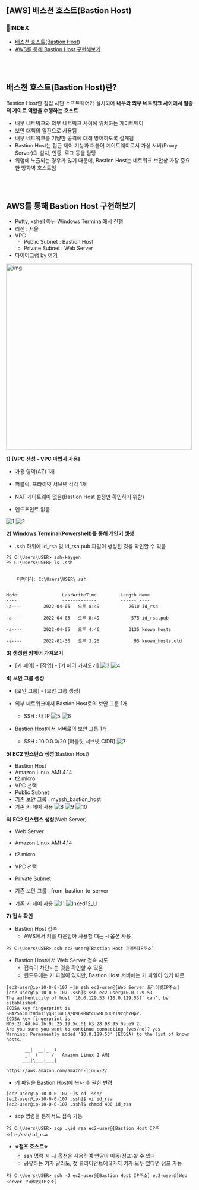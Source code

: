<h2> [AWS] 배스천 호스트(Bastion Host)</h2>



<h3>📌INDEX</h3> 

- [배스천 호스트(Bastion Host)](#배스천-호스트bastion-host란)
- [AWS를 통해 Bastion Host 구현해보기](#aws를-통해-bastion-host-구현해보기) 

<br>

<br>

<h2>배스천 호스트(Bastion Host)란?</h2>

Bastion Host란 침입 차단 소프트웨어가 설치되어 **내부와 외부 네트워크 사이에서 일종의 게이트 역할을 수행하는 호스트**

- 내부 네트워크와 외부 네트워크 사이에 위치하는 게이트웨이
- 보안 대책의 일환으로 사용됨
- 내부 네트워크를 겨냥한 공격에 대해 방어하도록 설계됨
- Bastion Host는 접근 제어 기능과 더불어 게이트웨이로서 가상 서버(Proxy Server)의 설치, 인증, 로그 등을 담당
- 위험에 노출되는 경우가 많기 때문에, Bastion Host는 네트워크 보안상 가장 중요한 방화벽 호스트임

<br>

<br>

<h2>AWS를 통해 Bastion Host 구현해보기</h2>

- Putty, xshell 아닌 Windows Terminal에서 진행
- 리전 : 서울
- VPC
  - Public Subnet : Bastion Host
  - Private Subnet : Web Server
- 다이어그램 by [여기](https://app.diagrams.net/)

<img src="https://blog.kakaocdn.net/dn/IBdK0/btrysBUqX6i/HWGMO9oENSr4qyaZ7Dj1sk/img.png" alt="img" weight=500 height=500 />



**1) [VPC 생성 - VPC 마법사 사용]**

- 가용 영역(AZ) 1개

- 퍼블릭, 프라이빗 서브넷 각각 1개
- NAT 게이트웨이 없음(Bastion Host 설정만 확인하기 위함)
- 엔드포인트 없음

![1](https://user-images.githubusercontent.com/64996121/161759102-1a2d2331-b499-45f6-9adb-582030db5dcb.png)
![2](https://user-images.githubusercontent.com/64996121/161759213-fcda8e54-86ff-4a8e-9b27-4f9d9c675e28.png)




**2) Windows Terminal(Powershell)를 통해 개인키 생성**

- .ssh 하위에 id_rsa 및 id_rsa.pub 파일이 생성된 것을 확인할 수 있음

```shell
PS C:\Users\USER> ssh-keygen
PS C:\Users\USER> ls .ssh


    디렉터리: C:\Users\USER\.ssh


Mode                 LastWriteTime         Length Name
----                 -------------         ------ ----
-a----        2022-04-05   오후 8:49           2610 id_rsa

-a----        2022-04-05   오후 8:49            575 id_rsa.pub

-a----        2022-04-05   오후 4:46           3135 known_hosts

-a----        2022-01-30   오후 3:26             95 known_hosts.old
```



**3) 생성한 키페어 가져오기**

- [키 페어] - [작업] - [키 페어 가져오기]
![3](https://user-images.githubusercontent.com/64996121/161759243-98c55573-0768-49fb-adab-cc3185641fc8.png)
![4](https://user-images.githubusercontent.com/64996121/161759290-7d3be5e0-c6e5-48a2-b42f-80610b32a1c4.jpg)



**4) 보안 그룹 생성**

- [보안 그룹] - [보안 그룹 생성]
- 외부 네트워크에서 Bastion Host로의 보안 그룹 1개
   - SSH : 내 IP
![5](https://user-images.githubusercontent.com/64996121/161759356-4f687502-4f54-4dfd-a961-89dcc6395c33.png)
![6](https://user-images.githubusercontent.com/64996121/161759460-c05232f3-ac77-4cd4-a9fb-d886f74a783c.jpg)

- Bastion Host에서 서버로의 보안 그룹 1개
   - SSH : 10.0.0.0/20 [퍼블릿 서브넷 CIDR]
![7](https://user-images.githubusercontent.com/64996121/161759642-51cb22b0-ad65-4669-b100-117ef1ba6e6b.jpg)


**5) EC2 인스턴스 생성**(Bastion Host)

- Bastion Host
- Amazon Linux AMI 4.14
- t2.micro
- VPC 선택
- Public Subnet
- 기존 보안 그룹 : myssh_bastion_host
- 기존 키 페어 사용
![8](https://user-images.githubusercontent.com/64996121/161760528-83faa60a-dd7b-4011-9c9e-09f6d09078db.png)
![9](https://user-images.githubusercontent.com/64996121/161760578-c3b3c243-5ae1-42f7-860f-e24d2a902ba6.png)
![10](https://user-images.githubusercontent.com/64996121/161760649-e97a3651-0fd2-4efb-a465-2400456298d6.png)



**6) EC2 인스턴스 생성**(Web Server)

- Web Server
- Amazon Linux AMI 4.14
- t2.micro
- VPC 선택
- Private Subnet

- 기존 보안 그룹 : from_bastion_to_server
- 기존 키 페어 사용
![11](https://user-images.githubusercontent.com/64996121/161760697-ed0892e8-20a4-4d49-a57d-ec27f02bbb49.png)
![Inked12_LI](https://user-images.githubusercontent.com/64996121/161760993-24d01afe-1dd7-4f2f-8b9d-c328d060698c.jpg)



**7) 접속 확인**

- Bastion Host 접속
  - AWS에서 키를 다운받아 사용할 때는 -i 옵션 사용

```shell
PS C:\Users\USER> ssh ec2-user@[Bastion Host 퍼블릭IP주소]
```

- Bastion Host에서 Web Server 접속 시도
  - 접속이 차단되는 것을 확인할 수 있음
  - 윈도우에는 키 파일이 있지만, Bastion Host 서버에는 키 파일이 없기 때문

```shell
[ec2-user@ip-10-0-0-107 ~]$ ssh ec2-user@[Web Server 프라이빗IP주소]
[ec2-user@ip-10-0-0-107 .ssh]$ ssh ec2-user@10.0.129.53
The authenticity of host '10.0.129.53 (10.0.129.53)' can't be established.
ECDSA key fingerprint is SHA256:m1tHdm1iyqBrTuL6a/0969RNtcuwBLmOQzT9zqbYHpY.
ECDSA key fingerprint is MD5:2f:4d:b4:1b:9c:25:19:5c:61:b3:28:98:95:0a:e9:2c.
Are you sure you want to continue connecting (yes/no)? yes
Warning: Permanently added '10.0.129.53' (ECDSA) to the list of known hosts.

       __|  __|_  )
       _|  (     /   Amazon Linux 2 AMI
      ___|\___|___|

https://aws.amazon.com/amazon-linux-2/
```

- 키 파일을 Bastion Host에 복사 후 권한 변경

```shell
[ec2-user@ip-10-0-0-107 ~]$ cd .ssh/
[ec2-user@ip-10-0-0-107 .ssh]$ vi id_rsa
[ec2-user@ip-10-0-0-107 .ssh]$ chmod 400 id_rsa
```

- scp 명령을 통해서도 접속 가능

```ssh
PS C:\Users\USER> scp .\id_rsa ec2-user@[Bastion Host IP주소]:~/ssh/id_rsa
```

- **⭐점프 호스트⭐**
  - ssh 명령 시 -J 옵션을 사용하여 연달아 이동(점프)할 수 있다
  - 공유하는 키가 달라도, 첫 클라이언트에 2가지 키가 모두 있다면 점프 가능

```shell
PS C:\Users\USER> ssh -J ec2-user@[Bastion Host IP주소] ec2-user@[Web Server 프라이빗IP주소]
```




